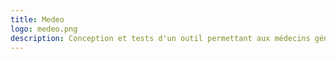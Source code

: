 ```yaml
---
title: Medeo
logo: medeo.png
description: Conception et tests d'un outil permettant aux médecins généralistes d'utiliser facilement des objets connectés en consultation.
---
```

